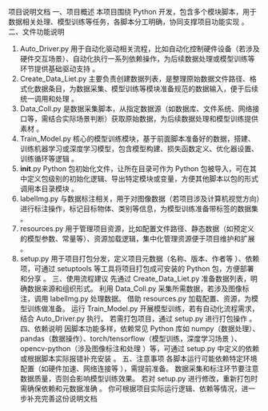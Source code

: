 项目说明文档
一、项目概述
本项目围绕 Python 开发，包含多个模块脚本，用于数据相关处理、模型训练等任务，各脚本分工明确，协同支撑项目功能实现 。
二、文件功能说明
1. Auto_Driver.py
用于自动化驱动相关流程，比如自动化控制硬件设备（若涉及硬件交互场景）、自动化执行一系列依赖操作，为后续数据处理或模型训练等环节提供基础驱动支持 。
2. Create_Data_Liet.py
主要负责创建数据列表，是整理原始数据文件路径、格式化数据条目，为数据采集、模型训练等模块准备规范的数据输入，便于后续统一调用和处理 。
3. Data_Coll.py
是数据采集脚本，从指定数据源（如数据库、文件系统、网络接口等，需结合实际场景判断）获取原始数据，为后续数据处理和模型训练提供素材 。
4. Train_Model.py
核心的模型训练模块，基于前面脚本准备好的数据，搭建、训练机器学习或深度学习模型，包含模型构建、损失函数定义、优化器设置、训练循环等逻辑 。
5. __init__.py
Python 包初始化文件，让所在目录可作为 Python 包被导入，可在其中定义包级别的初始化逻辑、导出特定模块或变量，方便其他脚本以包的形式调用本目录模块 。
6. labelImg.py
与数据标注相关，用于对图像数据（若项目涉及计算机视觉方向）进行标注操作，标记目标物体、类别等信息，为模型训练准备带标签的数据集 。
7. resources.py
用于管理项目资源，比如配置文件路径、静态数据（如预定义的模型参数、常量等）、资源加载逻辑，集中化管理资源便于项目维护和扩展 。
8. setup.py
用于项目打包分发，定义项目元数据（名称、版本、作者等 ）、依赖项，可通过 setuptools 等工具将项目打包成可安装的 Python 包，方便部署和分享 。
三、使用流程建议
先通过 Create_Data_Liet.py 准备数据列表，明确数据来源和组织形式。
利用 Data_Coll.py 采集所需数据，若涉及图像标注，调用 labelImg.py 处理数据。
借助 resources.py 加载配置、资源，为模型训练做准备。
运行 Train_Model.py 开展模型训练，若有自动化流程需求，结合 Auto_Driver.py 执行。
若需打包项目，通过 setup.py 进行打包操作 。
四、依赖说明
因脚本功能多样，依赖常见 Python 库如 numpy（数据处理）、pandas（数据操作）、torch/tensorflow（模型训练，深度学习场景 ）、opencv-python（涉及图像标注和处理 ）等，可通过 setup.py 中定义的依赖或根据脚本实际报错补充安装 。
五、注意事项
各脚本运行可能依赖特定环境配置（如硬件加速、网络连接等 ），需提前准备。
数据采集和标注环节要注意数据质量，否则会影响模型训练效果。
若对 setup.py 进行修改，重新打包时需确保依赖和元数据准确 。
你可根据项目实际运行逻辑、依赖等情况，进一步补充完善这份说明文档
